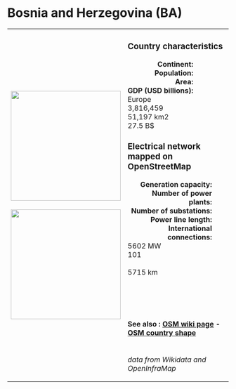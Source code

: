 # Bosnia and Herzegovina (BA)

<table width="90%">
<tr>
<td>
<img src="https://upload.wikimedia.org/wikipedia/commons/b/bf/Flag_of_Bosnia_and_Herzegovina.svg" width="250">
<br><br>
<img src="https://upload.wikimedia.org/wikipedia/commons/2/24/Bosnia_and_Herzegovina_%28orthographic_projection%29.svg" width="250"></td>
<td>
<h3>Country characteristics</h3>
<div style="display: inline-block;text-align:right;margin-right:30px;font-weight: bold;">
Continent:<br>Population:<br>Area:<br>GDP (USD billions):
</div>
<div style="display: inline-block;">
Europe<br>3,816,459<br>51,197 km2<br>27.5 B$
</div>
<h3>Electrical network mapped on OpenStreetMap</h3>
<div style="display: inline-block;text-align:right;margin-right:30px;font-weight: bold;">Generation capacity:<br>
Number of power plants:<br>
Number of substations:<br>
Power line length:<br>
International connections:<br>
</div>
<div style="display: inline-block;">5602 MW<br>
101<br>
<br>
5715 km<br>
<br>
</div>

<br><br><h4>See also :
<a href="https://wiki.openstreetmap.org/wiki/Power_networks/Bosnia and Herzegovina" target="_blank">OSM wiki page</a> -
<a href="https://openstreetmap.org/relation/2528142" target="_blank">OSM country shape</a>
</h4>

<br><i>data from Wikidata and OpenInfraMap</i>
</td>
</tr>
</table>




